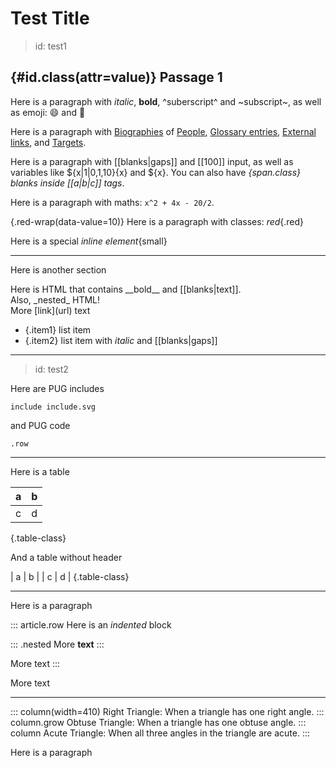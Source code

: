 # Test Title
> id: test1

## {#id.class(attr=value)} Passage 1 

Here is a paragraph with _italic_, __bold__, ^suberscript^ and ~subscript~,
as well as emoji: :smile: and :penguin:

Here is a paragraph with [Biographies](bio:gauss) of [People](bio:euler),
[Glossary entries](gloss:polygon), [External links](https://mathigon.org), and
[Targets](->#id_.class).

Here is a paragraph with [[blanks|gaps]] and [[100]] input, as well as
variables like ${x|1|0,1,10}{x} and ${x}. You can also have _{span.class} blanks
inside [[a|b|c]] tags_.

Here is a paragraph with maths: `x^2 + 4x - 20/2`.

{.red-wrap(data-value=10)} Here is a paragraph with classes: _red_{.red}

Here is a special _inline element_{small}

---

Here is another section

<div class="row">
  Here is HTML that contains __bold__ and [[blanks|text]].
  <div>Also, _nested_ HTML!</div>
</div>
<div>More [link](url) text</div>

* {.item1} list item 
* {.item2} list item with _italic_ and [[blanks|gaps]]

---
> id: test2

Here are PUG includes

    include include.svg

and PUG code

    .row

---

Here is a table

| a | b |
| - | - |
| c | d |
{.table-class}

And a table without header

| a | b |
| c | d |
{.table-class}

---

Here is a paragraph

::: article.row
Here is an _indented_ block

::: .nested
More __text__
:::

More text
:::

More text 

---

::: column(width=410)
Right Triangle: When a triangle has one right angle.
::: column.grow
Obtuse Triangle: When a triangle has one obtuse angle.
::: column
Acute Triangle: When all three angles in the triangle are acute.
:::

Here is a paragraph

